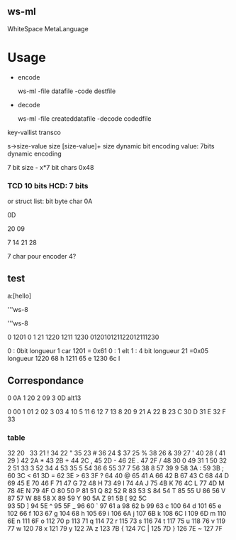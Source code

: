 ws-ml
-----
WhiteSpace MetaLanguage

Usage
=====
 
 * encode
 
    ws-ml -file datafile -code destfile

 * decode
 
    ws-ml -file createddatafile -decode codedfile



key-vallist transco

s->size-value size [size-value]+
size dynamic bit encoding
value: 7bits dynamic encoding

7 bit size - x*7 bit chars
0x48

### TCD 10 bits HCD: 7 bits

or struct list:
bit
byte
char
0A

0D

20 
09	


7 14 21 28

7 char pour encoder 4?

test
----
a:[hello]

'''ws-8

	
	 
				
						

'''ws-8

0 1201 0 1 21 1220 1211 1230
012010121122012111230




0 : 0bit longueur 1 car
1201 = 0x61 
0 : 1 elt
1 : 4 bit longueur
21 =0x05 longueur
1220  68 h
1211  65 e
1230  6c l 


Correspondance
---------------
0 0A
1 20
2 09
3 0D alt13


0 00
1 01
2 02
3 03
4 10
5 11
6 12
7 13
8 20
9 21
A 22
B 23
C 30
D 31
E 32
F 33




### table
32	20	 
33	21	!
34	22	"
35	23	#
36	24	$
37	25	%
38	26	&
39	27	'
40	28	(
41	29	)
42	2A	*
43	2B	+
44	2C	,
45	2D	-
46	2E	.
47	2F	/
48	30	0
49	31	1
50	32	2
51	33	3
52	34	4
53	35	5
54	36	6
55	37	7
56	38	8
57	39	9
58	3A	:
59	3B	;
60	3C	<
61	3D	=
62	3E	>
63	3F	?
64	40	@
65	41	A
66	42	B
67	43	C
68	44	D
69	45	E
70	46	F
71	47	G
72	48	H
73	49	I
74	4A	J
75	4B	K
76	4C	L
77	4D	M
78	4E	N
79	4F	O
80	50	P
81	51	Q
82	52	R
83	53	S
84	54	T
85	55	U
86	56	V
87	57	W
88	58	X
89	59	Y
90	5A	Z
91	5B	[
92	5C	\
93	5D	]
94	5E	^
95	5F	_
96	60	`
97	61	a
98	62	b
99	63	c
100	64	d
101	65	e
102	66	f
103	67	g
104	68	h
105	69	i
106	6A	j
107	6B	k
108	6C	l
109	6D	m
110	6E	n
111	6F	o
112	70	p
113	71	q
114	72	r
115	73	s
116	74	t
117	75	u
118	76	v
119	77	w
120	78	x
121	79	y
122	7A	z
123	7B	{
124	7C	|
125	7D	}
126	7E	~
127	7F	


